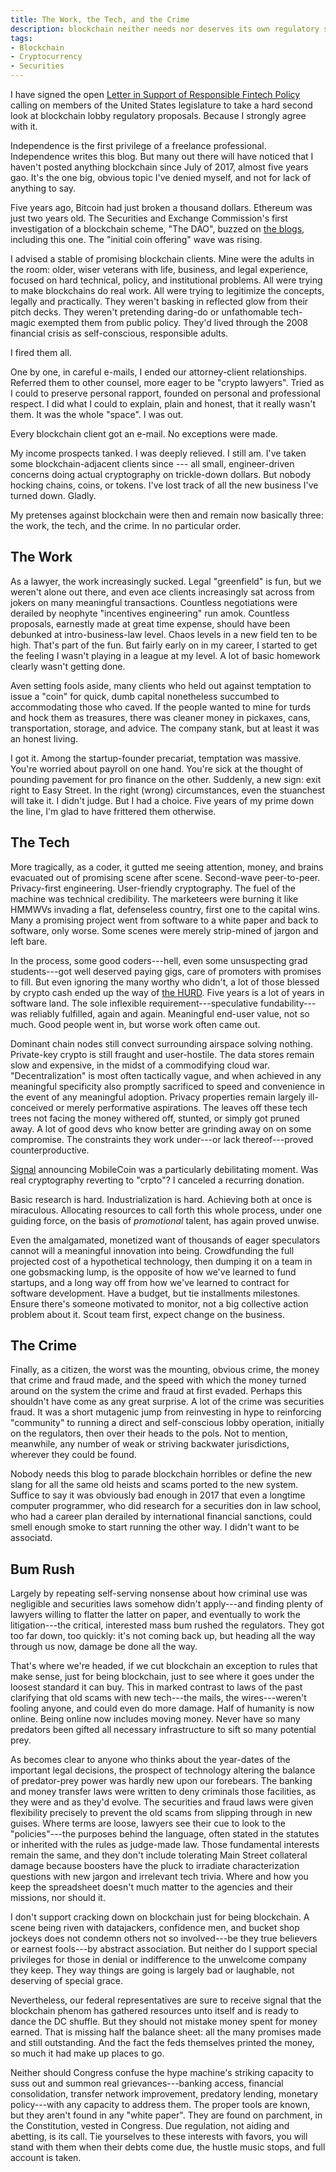 ```yaml
---
title: The Work, the Tech, and the Crime
description: blockchain neither needs nor deserves its own regulatory system
tags:
- Blockchain
- Cryptocurrency
- Securities
---
```


I have signed the open [Letter in Support of Responsible Fintech Policy](https://concerned.tech) calling on members of the United States legislature to take a hard second look at blockchain lobby regulatory proposals.  Because I strongly agree with it.

Independence is the first privilege of a freelance professional.  Independence writes this blog.  But many out there will have noticed that I haven't posted anything blockchain since July of 2017, almost five years gao.  It's the one big, obvious topic I've denied myself, and not for lack of anything to say.

Five years ago, Bitcoin had just broken a thousand dollars.  Ethereum was just two years old.  The Securities and Exchange Commission's first investigation of a blockchain scheme, "The DAO", buzzed on [the blogs](https://writing.kemitchell.com/2017/07/25/DAO-Report-of-Investigation.html), including this one.  The "initial coin offering" wave was rising.

I advised a stable of promising blockchain clients.  Mine were the adults in the room: older, wiser veterans with life, business, and legal experience, focused on hard technical, policy, and institutional problems.  All were trying to make blockchains do real work.  All were trying to legitimize the concepts, legally and practically.  They weren't basking in reflected glow from their pitch decks.  They weren't pretending daring-do or unfathomable tech-magic exempted them from public policy.  They'd lived through the 2008 financial crisis as self-conscious, responsible adults.

I fired them all.

One by one, in careful e-mails, I ended our attorney-client relationships.  Referred them to other counsel, more eager to be "crypto lawyers".  Tried as I could to preserve personal rapport, founded on personal and professional respect.  I did what I could to explain, plain and honest, that it really wasn't them.  It was the whole "space".  I was out.

Every blockchain client got an e-mail.  No exceptions were made.

My income prospects tanked.  I was deeply relieved.  I still am.  I've taken some blockchain-adjacent clients since --- all small, engineer-driven concerns doing actual cryptography on trickle-down dollars.  But nobody hocking chains, coins, or tokens.  I've lost track of all the new business I've turned down.  Gladly.

My pretenses against blockchain were then and remain now basically three: the work, the tech, and the crime.  In no particular order.

## The Work

As a lawyer, the work increasingly sucked.  Legal "greenfield" is fun, but we weren't alone out there, and even ace clients increasingly sat across from jokers on many meaningful transactions.  Countless negotiations were derailed by neophyte "incentives engineering" run amok.  Countless proposals, earnestly made at great time expense, should have been debunked at intro-business-law level.  Chaos levels in a new field ten to be high.  That's part of the fun.  But fairly early on in my career, I started to get the feeling I wasn't playing in a league at my level.  A lot of basic homework clearly wasn't getting done.

Aven setting fools aside, many clients who held out against temptation to issue a "coin" for quick, dumb capital nonetheless succumbed to accommodating those who caved.  If the people wanted to mine for turds and hock them as treasures, there was cleaner money in pickaxes, cans, transportation, storage, and advice.  The company stank, but at least it was an honest living.

I got it.  Among the startup-founder precariat, temptation was massive.  You're worried about payroll on one hand.  You're sick at the thought of pounding pavement for pro finance on the other.  Suddenly, a new sign: exit right to Easy Street.  In the right (wrong) circumstances, even the stuanchest will take it.  I didn't judge.  But I had a choice.  Five years of my prime down the line, I'm glad to have frittered them otherwise.

## The Tech

More tragically, as a coder, it gutted me seeing attention, money, and brains evacuated out of promising scene after scene.  Second-wave peer-to-peer.  Privacy-first engineering.  User-friendly cryptography.  The fuel of the machine was technical credibility.  The marketeers were burning it like HMMWVs invading a flat, defenseless country, first one to the capital wins.  Many a promising project went from software to a white paper and back to software, only worse.  Some scenes were merely strip-mined of jargon and left bare.

In the process, some good coders---hell, even some unsuspecting grad students---got well deserved paying gigs, care of promoters with promises to fill.  But even ignoring the many worthy who didn't, a lot of those blessed by crypto cash ended up the way of [the HURD](https://en.wikipedia.org/wiki/GNU_Hurd).  Five years is a lot of years in software land.  The sole inflexible requirement---speculative fundability---was reliably fulfilled, again and again.  Meaningful end-user value, not so much.  Good people went in, but worse work often came out.

Dominant chain nodes still convect surrounding airspace solving nothing.  Private-key crypto is still fraught and user-hostile.  The data stores remain slow and expensive, in the midst of a commodifying cloud war.  "Decentralization" is most often tactically vague, and when achieved in any meaningful specificity also promptly sacrificed to speed and convenience in the event of any meaningful adoption.  Privacy properties remain largely ill-conceived or merely performative aspirations.  The leaves off these tech trees not facing the money withered off, stunted, or simply got pruned away.  A lot of good devs who know better are grinding away on on some compromise.  The constraints they work under---or lack thereof---proved counterproductive.

[Signal](https://signalapp.com) announcing MobileCoin was a particularly debilitating moment.  Was real cryptography reverting to "crpto"?  I canceled a recurring donation.

Basic research is hard.  Industrialization is hard.  Achieving both at once is miraculous.  Allocating resources to call forth this whole process, under one guiding force, on the basis of _promotional_ talent, has again proved unwise.

Even the amalgamated, monetized want of thousands of eager speculators cannot will a meaningful innovation into being.  Crowdfunding the full projected cost of a hypothetical technology, then dumping it on a team in one gobsmacking lump, is the opposite of how we've learned to fund startups, and a long way off from how we've learned to contract for software development.  Have a budget, but tie installments milestones.  Ensure there's someone motivated to monitor, not a big collective action problem about it.  Scout team first, expect change on the business.

## The Crime

Finally, as a citizen, the worst was the mounting, obvious crime, the money that crime and fraud made, and the speed with which the money turned around on the system the crime and fraud at first evaded.  Perhaps this shouldn't have come as any great surprise.  A lot of the crime was securities fraud.  It was a short mutagenic jump from reinvesting in hype to reinforcing "community" to running a direct and self-conscious lobby operation, initially on the regulators, then over their heads to the pols.  Not to mention, meanwhile, any number of weak or striving backwater jurisdictions, wherever they could be found.

Nobody needs this blog to parade blockchain horribles or define the new slang for all the same old heists and scams ported to the new system.  Suffice to say it was obviously bad enough in 2017 that even a longtime computer programmer, who did research for a securities don in law school, who had a career plan derailed by international financial sanctions, could smell enough smoke to start running the other way.  I didn't want to be associatd.

## Bum Rush

Largely by repeating self-serving nonsense about how criminal use was negligible and securities laws somehow didn't apply---and finding plenty of lawyers willing to flatter the latter on paper, and eventually to work the litigation---the critical, interested mass bum rushed the regulators.  They got too far down, too quickly:  it's not coming back up, but heading all the way through us now, damage be done all the way.

That's where we're headed, if we cut blockchain an exception to rules that make sense, just for being blockchain, just to see where it goes under the loosest standard it can buy.  This in marked contrast to laws of the past clarifying that old scams with new tech---the mails, the wires---weren't fooling anyone, and could even do more damage.  Half of humanity is now online.  Being online now includes moving money.  Never have so many predators been gifted all necessary infrastructure to sift so many potential prey.

As becomes clear to anyone who thinks about the year-dates of the important legal decisions, the prospect of technology altering the balance of predator-prey power was hardly new upon our forebears.  The banking and money transfer laws were written to deny criminals those facilities, as they were and as they'd evolve.  The securities and fraud laws were given flexibility precisely to prevent the old scams from slipping through in new guises.  Where terms are loose, lawyers see their cue to look to the "policies"---the purposes behind the language, often stated in the statutes or inherited with the rules as judge-made law.  Those fundamental interests remain the same, and they don't include tolerating Main Street collateral damage because boosters have the pluck to irradiate characterization questions with new jargon and irrelevant tech trivia.  Where and how you keep the spreadsheet doesn't much matter to the agencies and their missions, nor should it.

I don't support cracking down on blockchain just for being blockchain.  A scene being riven with datajackers, confidence men, and bucket shop jockeys does not condemn others not so involved---be they true believers or earnest fools---by abstract association.  But neither do I support special privileges for those in denial or indifference to the unwelcome company they keep.  They way things are going is largely bad or laughable, not deserving of special grace.

Nevertheless, our federal representatives are sure to receive signal that the blockchain phenom has gathered resources unto itself and is ready to dance the DC shuffle.  But they should not mistake money spent for money earned.  That is missing half the balance sheet: all the many promises made and still outstanding.  And the fact the feds themselves printed the money, so much it had make up places to go.

Neither should Congress confuse the hype machine's striking capacity to suss out and summon real grievances---banking access, financial consolidation, transfer network improvement, predatory lending, monetary policy---with any capacity to address them.  The proper tools are known, but they aren't found in any "white paper".  They are found on parchment, in the Constitution, vested in Congress.  Due regulation, not aiding and abetting, is its call.  Tie yourselves to these interests with favors, you will stand with them when their debts come due, the hustle music stops, and full account is taken.
